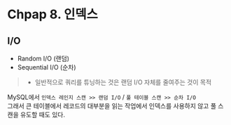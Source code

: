# Chpap 8. 인덱스

## I/O

- Random I/O (랜덤)
- Sequential I/O (순차)

> - 일반적으로 쿼리를 튜닝하는 것은 랜덤 I/O 자체를 줄여주는 것이 목적  

MySQL에서 `인덱스 레인지 스캔 >> 랜덤 I/O` / `풀 테이블 스캔 >> 순차 I/O`  
그래서 큰 테이블에서 레코드의 대부분을 읽는 작업에서 인덱스를 사용하지 않고 풀 스캔을 유도할 때도 있다.
